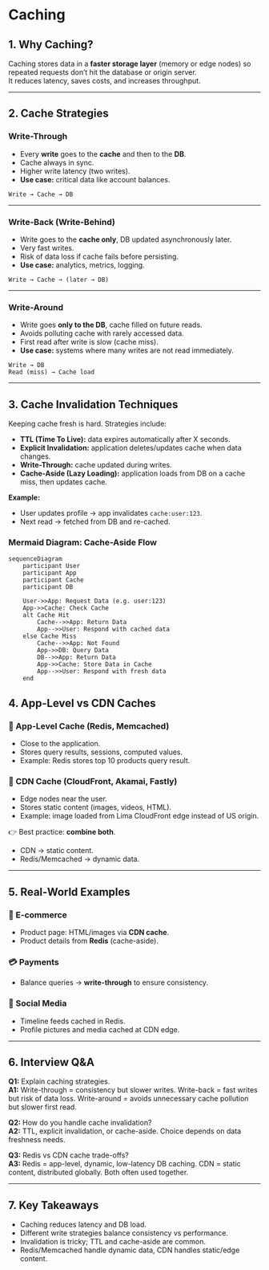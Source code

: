 # Caching

## 1. Why Caching?
Caching stores data in a **faster storage layer** (memory or edge nodes) so repeated requests don’t hit the database or origin server.  
It reduces latency, saves costs, and increases throughput.

---

## 2. Cache Strategies

### Write-Through
- Every **write** goes to the **cache** and then to the **DB**.  
- Cache always in sync.  
- Higher write latency (two writes).  
- **Use case:** critical data like account balances.  

```text
Write → Cache → DB
```

---

### Write-Back (Write-Behind)
- Write goes to the **cache only**, DB updated asynchronously later.  
- Very fast writes.  
- Risk of data loss if cache fails before persisting.  
- **Use case:** analytics, metrics, logging.  

```text
Write → Cache → (later → DB)
```

---

### Write-Around
- Write goes **only to the DB**, cache filled on future reads.  
- Avoids polluting cache with rarely accessed data.  
- First read after write is slow (cache miss).  
- **Use case:** systems where many writes are not read immediately.  

```text
Write → DB
Read (miss) → Cache load
```

---

## 3. Cache Invalidation Techniques
Keeping cache fresh is hard. Strategies include:

- **TTL (Time To Live):** data expires automatically after X seconds.  
- **Explicit Invalidation:** application deletes/updates cache when data changes.  
- **Write-Through:** cache updated during writes.  
- **Cache-Aside (Lazy Loading):** application loads from DB on a cache miss, then updates cache.  

**Example:**  
- User updates profile → app invalidates `cache:user:123`.  
- Next read → fetched from DB and re-cached.

### Mermaid Diagram: Cache-Aside Flow

```mermaid
sequenceDiagram
    participant User
    participant App
    participant Cache
    participant DB

    User->>App: Request Data (e.g. user:123)
    App->>Cache: Check Cache
    alt Cache Hit
        Cache-->>App: Return Data
        App-->>User: Respond with cached data
    else Cache Miss
        Cache-->>App: Not Found
        App->>DB: Query Data
        DB-->>App: Return Data
        App->>Cache: Store Data in Cache
        App-->>User: Respond with fresh data
    end
```

## 4. App-Level vs CDN Caches

### 🔹 App-Level Cache (Redis, Memcached)
- Close to the application.  
- Stores query results, sessions, computed values.  
- Example: Redis stores top 10 products query result.

### 🔹 CDN Cache (CloudFront, Akamai, Fastly)
- Edge nodes near the user.  
- Stores static content (images, videos, HTML).  
- Example: image loaded from Lima CloudFront edge instead of US origin.

👉 Best practice: **combine both**.  
- CDN → static content.  
- Redis/Memcached → dynamic data.

---

## 5. Real-World Examples

### 🛒 E-commerce
- Product page: HTML/images via **CDN cache**.  
- Product details from **Redis** (cache-aside).  

### 💳 Payments
- Balance queries → **write-through** to ensure consistency.  

### 📲 Social Media
- Timeline feeds cached in Redis.  
- Profile pictures and media cached at CDN edge.  

---

## 6. Interview Q&A

**Q1:** Explain caching strategies.  
**A1:** Write-through = consistency but slower writes. Write-back = fast writes but risk of data loss. Write-around = avoids unnecessary cache pollution but slower first read.  

**Q2:** How do you handle cache invalidation?  
**A2:** TTL, explicit invalidation, or cache-aside. Choice depends on data freshness needs.  

**Q3:** Redis vs CDN cache trade-offs?  
**A3:** Redis = app-level, dynamic, low-latency DB caching. CDN = static content, distributed globally. Both often used together.  

---

## 7. Key Takeaways
- Caching reduces latency and DB load.  
- Different write strategies balance consistency vs performance.  
- Invalidation is tricky; TTL and cache-aside are common.  
- Redis/Memcached handle dynamic data, CDN handles static/edge content.  